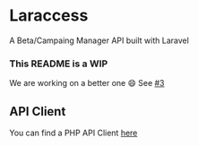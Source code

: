 # Laraccess
A Beta/Campaing Manager API built with Laravel

### This README is a WIP

We are working on a better one :smile: See [#3](https://github.com/m1guelpf/laraccess/issues/3)

## API Client

You can find a PHP API Client [here](https://github.com/m1guelpf/laraccess-api?ref=laraccess-readme)
